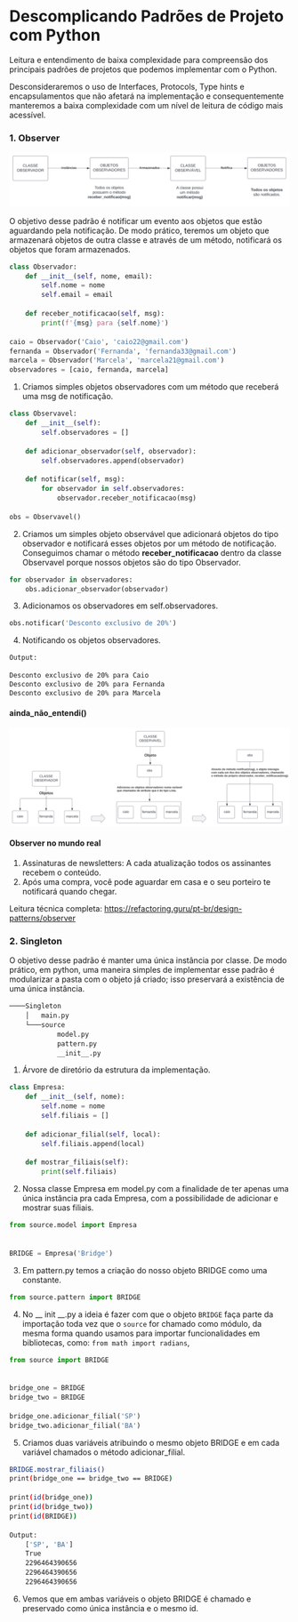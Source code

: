 # Descomplicando Padrões de Projeto com Python

Leitura e entendimento de baixa complexidade para compreensão dos principais padrões de projetos que podemos implementar com o Python.

Desconsideraremos o uso de Interfaces, Protocols, Type hints e encapsulamentos que não afetará na implementação e consequentemente manteremos a baixa complexidade com um nível de leitura de código mais acessível.  



### 1. Observer

<img src="https://raw.githubusercontent.com/gusantos1/Descomplicando_Padroes_de_Projetos/a90efd626b99c87aea4e561a9498f31825a21570/imgs/observer.svg">

O objetivo desse padrão é notificar um evento aos objetos que estão aguardando pela notificação. De modo prático, teremos um objeto que armazenará objetos de outra classe e através de um método, notificará os objetos que foram armazenados.

```python
class Observador:
    def __init__(self, nome, email):
        self.nome = nome
        self.email = email
        
    def receber_notificacao(self, msg):
        print(f'{msg} para {self.nome}')

caio = Observador('Caio', 'caio22@gmail.com')
fernanda = Observador('Fernanda', 'fernanda33@gmail.com')
marcela = Observador('Marcela', 'marcela21@gmail.com')
observadores = [caio, fernanda, marcela]
```
1. Criamos simples objetos observadores com um método que receberá uma msg de notificação.


```python
class Observavel:
    def __init__(self):
        self.observadores = []
    
    def adicionar_observador(self, observador):
        self.observadores.append(observador)
   	
    def notificar(self, msg):
        for observador in self.observadores:
            observador.receber_notificacao(msg)

obs = Observavel()
```

2. Criamos um simples objeto observável que adicionará objetos do tipo observador e notificará esses objetos por um método de notificação. Conseguimos chamar o método **receber_notificacao** dentro da classe Observavel porque nossos objetos são do tipo Observador.

````python
for observador in observadores:
    obs.adicionar_observador(observador)
````

3. Adicionamos os observadores em self.observadores.

```python
obs.notificar('Desconto exclusivo de 20%')
```
4. Notificando os objetos observadores.

```shell
Output:

Desconto exclusivo de 20% para Caio
Desconto exclusivo de 20% para Fernanda
Desconto exclusivo de 20% para Marcela
```

#### ainda_não_entendi()

<img src="https://raw.githubusercontent.com/gusantos1/Descomplicando_Padroes_de_Projetos/a90efd626b99c87aea4e561a9498f31825a21570/imgs/observer-final.svg">

#### Observer no mundo real

1. Assinaturas de newsletters: A cada atualização todos os assinantes recebem o conteúdo.
2. Após uma compra, você pode aguardar em casa e o seu porteiro te notificará quando chegar.



Leitura técnica completa: https://refactoring.guru/pt-br/design-patterns/observer

### 2. Singleton

O objetivo desse padrão é manter uma única instância por classe. De modo prático, em python, uma maneira simples de implementar esse padrão é modularizar a pasta com o objeto já criado; isso preservará a existência de uma única instância.





```bash
────Singleton
    │   main.py
    └───source
            model.py
            pattern.py
            __init__.py
```

1. Árvore de diretório da estrutura da implementação.

```python
class Empresa:
    def __init__(self, nome):
        self.nome = nome
        self.filiais = []
    
    def adicionar_filial(self, local):
        self.filiais.append(local)
    
    def mostrar_filiais(self):
        print(self.filiais)
```

2. Nossa classe Empresa em model.py com a finalidade de ter apenas uma única instância pra cada Empresa, com a possibilidade de adicionar e mostrar suas filiais.

```python
from source.model import Empresa


BRIDGE = Empresa('Bridge')
```

3. Em pattern.py temos a criação do nosso objeto BRIDGE como uma constante.

```python
from source.pattern import BRIDGE
```

4. No __ init __.py a ideia é fazer com que o objeto `BRIDGE` faça parte da importação toda vez que o `source` for chamado como módulo, da mesma forma quando usamos para importar funcionalidades em bibliotecas, como: `from math import radians`, 

```python
from source import BRIDGE


bridge_one = BRIDGE
bridge_two = BRIDGE

bridge_one.adicionar_filial('SP')
bridge_two.adicionar_filial('BA')
```

5. Criamos duas variáveis atribuindo o mesmo objeto BRIDGE e em cada variável chamados o método adicionar_filial.

```bash
BRIDGE.mostrar_filiais()
print(bridge_one == bridge_two == BRIDGE)

print(id(bridge_one))
print(id(bridge_two))
print(id(BRIDGE))

Output:
    ['SP', 'BA']
	True
	2296464390656
    2296464390656
    2296464390656
```

6. Vemos que em ambas variáveis o objeto BRIDGE é chamado e preservado como única instância e o mesmo id.
